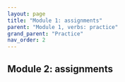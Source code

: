 ```yaml
---
layout: page
title: "Module 1: assignments"
parent: "Module 1, verbs: practice"
grand_parent: "Practice"
nav_order: 2
---
```


## Module 2: assignments
